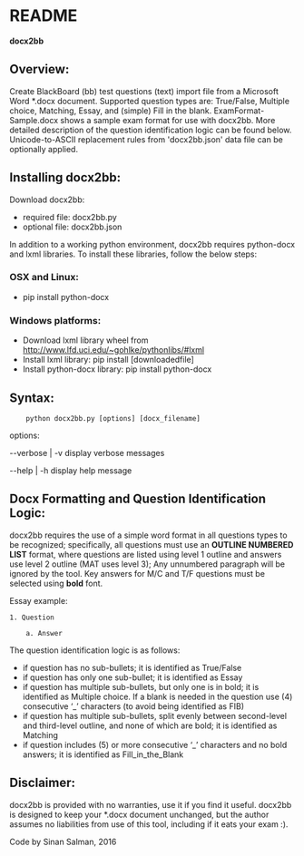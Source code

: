 # README #


**docx2bb**

## Overview: ##
Create BlackBoard (bb) test questions (text) import file from a Microsoft Word *.docx document. Supported question types are: True/False, Multiple choice, Matching, Essay, and (simple) Fill in the blank. ExamFormat-Sample.docx shows a sample exam format for use with docx2bb. More detailed description of the question identification logic can be found below. Unicode-to-ASCII replacement rules from 'docx2bb.json' data file can be optionally applied.

## Installing docx2bb: ##
Download docx2bb:

* required file: docx2bb.py
* optional file: docx2bb.json

In addition to a working python environment, docx2bb requires python-docx and lxml libraries. 
To install these libraries, follow the below steps:

### OSX and Linux: ###
* pip install python-docx

### Windows platforms: ###
* Download lxml library wheel from http://www.lfd.uci.edu/~gohlke/pythonlibs/#lxml
* Install lxml library: pip install [downloadedfile]
* Install python-docx library: pip install python-docx

## Syntax: ##
		python docx2bb.py [options] [docx_filename]
options:	

--verbose	|	-v		display verbose messages

--help		|	-h		display help message

## Docx Formatting and Question Identification Logic: ##
docx2bb requires the use of a simple word format in all questions types to be recognized; specifically, all questions must use an **OUTLINE NUMBERED LIST** format, where questions are listed using level 1 outline and answers use level 2 outline (MAT uses level 3); Any unnumbered paragraph will be ignored by the tool. Key answers for M/C and T/F questions must be selected using **bold** font. 

Essay example:

	1. Question

		a. Answer

The question identification logic is as follows:

* if question has no sub-bullets; it is identified as True/False
* if question has only one sub-bullet; it is identified as Essay
* if question has multiple sub-bullets, but only one is in bold; it is identified as Multiple choice. If a blank is needed in the question use (4) consecutive ‘_’ characters (to avoid being identified as FIB)
* if question has multiple sub-bullets, split evenly between second-level and third-level outline, and none of which are bold; it is identified as Matching
* if question includes (5) or more consecutive ‘_’ characters and no bold answers; it is identified as Fill_in_the_Blank

## Disclaimer: ##
docx2bb is provided with no warranties, use it if you find it useful. docx2bb is designed to keep your *.docx document unchanged, but the author assumes no liabilities from use of this tool, including if it eats your exam :).

Code by Sinan Salman, 2016